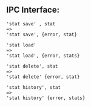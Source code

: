 ## IPC Interface:

    'stat save' , stat
    =>
    'stat save', {error, stat}

    'stat load'
    =>
    'stat load', {error, stats}

    'stat delete', stat
    =>
    'stat delete' {error, stat}

    'stat history', stat
    =>
    'stat history' {error, stats}
